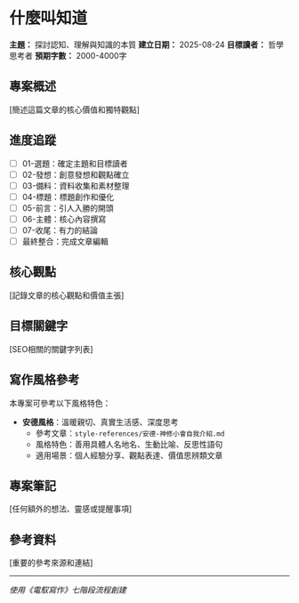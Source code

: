 # 什麼叫知道

**主題：** 探討認知、理解與知識的本質
**建立日期：** 2025-08-24
**目標讀者：** 哲學思考者
**預期字數：** 2000-4000字

## 專案概述
[簡述這篇文章的核心價值和獨特觀點]

## 進度追蹤
- [ ] 01-選題：確定主題和目標讀者
- [ ] 02-發想：創意發想和觀點確立
- [ ] 03-備料：資料收集和素材整理
- [ ] 04-標題：標題創作和優化
- [ ] 05-前言：引人入勝的開頭
- [ ] 06-主體：核心內容撰寫
- [ ] 07-收尾：有力的結論
- [ ] 最終整合：完成文章編輯

## 核心觀點
[記錄文章的核心觀點和價值主張]

## 目標關鍵字
[SEO相關的關鍵字列表]

## 寫作風格參考
本專案可參考以下風格特色：
- **安德風格**：溫暖親切、真實生活感、深度思考
  - 參考文章：`style-references/安德-神修小會自我介紹.md`
  - 風格特色：善用具體人名地名、生動比喻、反思性語句
  - 適用場景：個人經驗分享、觀點表達、價值思辨類文章

## 專案筆記
[任何額外的想法、靈感或提醒事項]

## 參考資料
[重要的參考來源和連結]

---
*使用《電馭寫作》七階段流程創建*